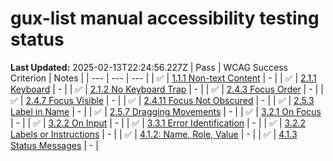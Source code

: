 # gux-list manual accessibility testing status

**Last Updated:** 2025-02-13T22:24:56.227Z
| Pass | WCAG Success Criterion | Notes |
| --- | --- | --- |
| ✅ | [1.1.1 Non-text Content](https://www.w3.org/WAI/WCAG22/Understanding/non-text-content.html) | - |
| ✅ | [2.1.1 Keyboard](https://www.w3.org/WAI/WCAG22/Understanding/keyboard.html) | - |
| ✅ | [2.1.2 No Keyboard Trap](https://www.w3.org/WAI/WCAG22/Understanding/no-keyboard-trap.html) | - |
| ✅ | [2.4.3 Focus Order](https://www.w3.org/WAI/WCAG22/Understanding/focus-order.html) | - |
| ✅ | [2.4.7 Focus Visible](https://www.w3.org/WAI/WCAG22/Understanding/focus-visible.html) | - |
| ✅ | [2.4.11 Focus Not Obscured](https://www.w3.org/WAI/WCAG22/Understanding/focus-not-obscured-minimum) | - |
| ✅ | [2.5.3 Label in Name](https://www.w3.org/WAI/WCAG22/Understanding/label-in-name.html#dfn-name) | - |
| ✅ | [2.5.7 Dragging Movements](https://www.w3.org/WAI/WCAG22/Understanding/dragging-movements) | - |
| ✅ | [3.2.1 On Focus](https://www.w3.org/WAI/WCAG22/Understanding/on-focus.html) | - |
| ✅ | [3.2.2 On Input](https://www.w3.org/WAI/WCAG22/Understanding/on-input.html) | - |
| ✅ | [3.3.1 Error Identification](https://www.w3.org/WAI/WCAG22/Understanding/error-identification.html) | - |
| ✅ | [3.2.2 Labels or Instructions](https://www.w3.org/WAI/WCAG22/Understanding/labels-or-instructions.html) | - |
| ✅ | [4.1.2: Name, Role, Value](https://www.w3.org/WAI/WCAG22/Understanding/name-role-value.html) | - |
| ✅ | [4.1.3 Status Messages](https://www.w3.org/WAI/WCAG22/Understanding/status-messages.html) | - |
